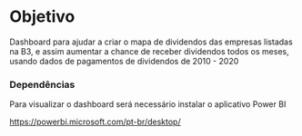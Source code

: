 # Objetivo

Dashboard para ajudar a criar o mapa de dividendos das empresas listadas na B3, e assim aumentar a chance de receber dividendos todos os meses, usando dados de pagamentos de dividendos de 2010 - 2020

### Dependências

Para visualizar o dashboard será necessário instalar o aplicativo Power BI 

https://powerbi.microsoft.com/pt-br/desktop/

